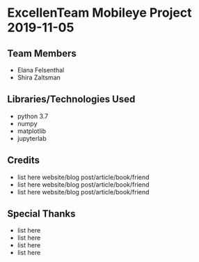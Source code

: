 # ExcellenTeam Mobileye Project 2019-11-05

## Team Members
* Elana Felsenthal
* Shira Zaltsman

## Libraries/Technologies Used
* python 3.7
* numpy
* matplotlib
* jupyterlab

## Credits
* list here website/blog post/article/book/friend
* list here website/blog post/article/book/friend
* list here website/blog post/article/book/friend

## Special Thanks
* list here
* list here
* list here
* list here
